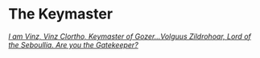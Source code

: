 # The Keymaster

[*I am Vinz, Vinz Clortho, Keymaster of Gozer...Volguus Zildrohoar, Lord of the Seboullia. Are you the Gatekeeper?*](https://www.youtube.com/watch?v=xSp5QwKRwqM)

